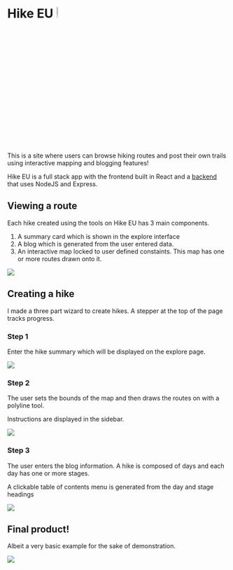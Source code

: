 

# Hike EU <img src="https://i.imgur.com/o3TDntL.png" width="8%"> 

This is a site where users can browse hiking routes and post their own trails using interactive mapping and blogging features!

Hike EU is a full stack app with the frontend built in React and a [backend](https://github.com/t0mc0llins/backend-hike-eu) that uses NodeJS and Express.

## Viewing a route
Each hike created using the tools on Hike EU has 3 main components. 
1. A summary card which is shown in the explore interface
2. A blog which is generated from the user entered data.
3. An interactive map locked to user defined constaints. This map has one or more routes drawn onto it.
<img src="https://i.imgur.com/Gw54JwI.gif">

## Creating a hike

I made a three part wizard to create hikes. A stepper at the top of the page tracks progress.

### Step 1

Enter the hike summary which will be displayed on the explore page.

<img src="https://i.imgur.com/sIhK1yr.gif">

### Step 2

The user sets the bounds of the map and then draws the routes on with a polyline tool.

Instructions are displayed in the sidebar.

<img src="https://i.imgur.com/SOm3m2Q.gif">

### Step 3

The user enters the blog information. A hike is composed of days and each day has one or more stages. 

A clickable table of contents menu is generated from the day and stage headings

<img src="https://i.imgur.com/sKZzntz.gif">

## Final product!

Albeit a very basic example for the sake of demonstration.

<img src="https://i.imgur.com/ms68BUH.gif">
